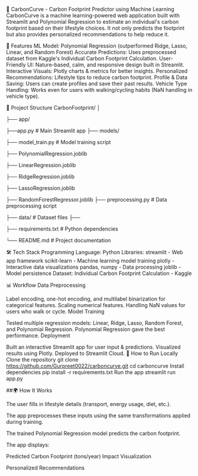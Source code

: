 🌱 CarbonCurve - Carbon Footprint Predictor using Machine Learning
CarbonCurve is a machine learning-powered web application built with Streamlit and Polynomial Regression to estimate an individual's carbon footprint based on their lifestyle choices.
It not only predicts the footprint but also provides personalized recommendations to help reduce it.

📌 Features
ML Model: Polynomial Regression (outperformed Ridge, Lasso, Linear, and Random Forest)
Accurate Predictions: Uses preprocessed dataset from Kaggle's Individual Carbon Footprint Calculation.
User-Friendly UI: Nature-based, calm, and responsive design built in Streamlit.
Interactive Visuals: Plotly charts & metrics for better insights.
Personalized Recommendations: Lifestyle tips to reduce carbon footprint.
Profile & Data Saving: Users can create profiles and save their past results.
Vehicle Type Handling: Works even for users with walking/cycling habits (NaN handling in vehicle type).

📂 Project Structure
CarbonFootprint/
│

├── app/

 ├──app.py # Main Streamlit app
├── models/

 ├── model_train.py # Model training script
 
 ├── PolynomialRegression.joblib
 
 ├── LinearRegression.joblib
 
 ├── RidgeRegression.joblib
 
 ├── LassoRegression.joblib
 
 ├── RandomForestRegressor.joblib
├── preprocessing.py # Data preprocessing script

├── data/ # Dataset files ├──

├── requirements.txt # Python dependencies

└── README.md # Project documentation

🛠️ Tech Stack
Programming Language: Python
Libraries:
streamlit - Web app framework
scikit-learn - Machine learning model training
plotly - Interactive data visualizations
pandas, numpy - Data processing
joblib - Model persistence
Dataset: Individual Carbon Footprint Calculation - Kaggle

📊 Workflow
Data Preprocessing

Label encoding, one-hot encoding, and multilabel binarization for categorical features.
Scaling numerical features.
Handling NaN values for users who walk or cycle.
Model Training

Tested multiple regression models: Linear, Ridge, Lasso, Random Forest, and Polynomial Regression.
Polynomial Regression gave the best performance.
Deployment

Built an interactive Streamlit app for user input & predictions.
Visualized results using Plotly.
Deployed to Streamlit Cloud.
🚀 How to Run Locally
Clone the repository
git clone https://github.com/Gurpreet0022/carboncurve.git
cd carboncurve
Install dependencies
pip install -r requirements.txt
Run the app
streamlit run app.py

##🌍 How It Works

The user fills in lifestyle details (transport, energy usage, diet, etc.).

The app preprocesses these inputs using the same transformations applied during training.

The trained Polynomial Regression model predicts the carbon footprint.

The app displays:

Predicted Carbon Footprint (tons/year)
Impact Visualization

Personalized Recommendations
